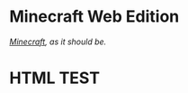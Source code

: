 [1]: https://minecraft.net "Minecraft's Official Website"

# Minecraft Web Edition
*[Minecraft][1], as it should be.*

<h1>HTML TEST</h1>
